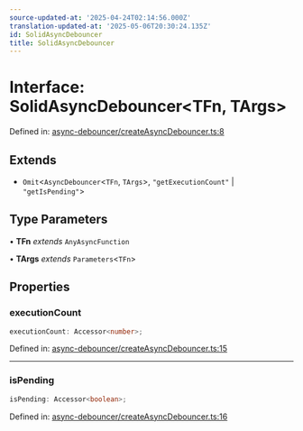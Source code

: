 ```yaml
---
source-updated-at: '2025-04-24T02:14:56.000Z'
translation-updated-at: '2025-05-06T20:30:24.135Z'
id: SolidAsyncDebouncer
title: SolidAsyncDebouncer
---
```


<!-- DO NOT EDIT: this page is autogenerated from the type comments -->

# Interface: SolidAsyncDebouncer\<TFn, TArgs\>

Defined in: [async-debouncer/createAsyncDebouncer.ts:8](https://github.com/TanStack/pacer/blob/main/packages/solid-pacer/src/async-debouncer/createAsyncDebouncer.ts#L8)

## Extends

- `Omit`\<`AsyncDebouncer`\<`TFn`, `TArgs`\>, `"getExecutionCount"` \| `"getIsPending"`\>

## Type Parameters

• **TFn** *extends* `AnyAsyncFunction`

• **TArgs** *extends* `Parameters`\<`TFn`\>

## Properties

### executionCount

```ts
executionCount: Accessor<number>;
```

Defined in: [async-debouncer/createAsyncDebouncer.ts:15](https://github.com/TanStack/pacer/blob/main/packages/solid-pacer/src/async-debouncer/createAsyncDebouncer.ts#L15)

***

### isPending

```ts
isPending: Accessor<boolean>;
```

Defined in: [async-debouncer/createAsyncDebouncer.ts:16](https://github.com/TanStack/pacer/blob/main/packages/solid-pacer/src/async-debouncer/createAsyncDebouncer.ts#L16)
